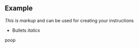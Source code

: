 ## Example ##

*This is markup* and can be used for creating your instructions
* Bullets
_italics_


poop
